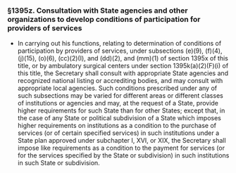 ### §1395z. Consultation with State agencies and other organizations to develop conditions of participation for providers of services
* In carrying out his functions, relating to determination of conditions of participation by providers of services, under subsections (e)(9), (f)(4), (j)(15), (o)(6), (cc)(2)(I), and (dd)(2), and (mm)(1) of section 1395x of this title, or by ambulatory surgical centers under section 1395k(a)(2)(F)(i) of this title, the Secretary shall consult with appropriate State agencies and recognized national listing or accrediting bodies, and may consult with appropriate local agencies. Such conditions prescribed under any of such subsections may be varied for different areas or different classes of institutions or agencies and may, at the request of a State, provide higher requirements for such State than for other States; except that, in the case of any State or political subdivision of a State which imposes higher requirements on institutions as a condition to the purchase of services (or of certain specified services) in such institutions under a State plan approved under subchapter I, XVI, or XIX, the Secretary shall impose like requirements as a condition to the payment for services (or for the services specified by the State or subdivision) in such institutions in such State or subdivision.